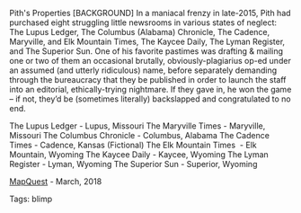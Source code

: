 Pith's Properties [BACKGROUND]
In a maniacal frenzy in late-2015, Pith had purchased eight struggling little newsrooms in various states of neglect: The Lupus Ledger, The Columbus (Alabama) Chronicle, The Cadence, Maryville, and Elk Mountain Times, The Kaycee Daily, The Lyman Register, and The Superior Sun. One of his favorite pastimes was drafting & mailing one or two of them an occasional brutally, obviously-plagiarius op-ed under an assumed (and utterly ridiculous) name, before separately demanding through the bureaucracy that they be published in order to launch the staff into an editorial, ethically-trying nightmare. If they gave in, he won the game – if not, they’d be (sometimes literally) backslapped and congratulated to no end.

The Lupus Ledger - Lupus, Missouri
The Maryville Times - Maryville, Missouri
The Columbus Chronicle - Columbus, Alabama
The Cadence Times - Cadence, Kansas (Fictional)
The Elk Mountain Times  - Elk Mountain, Wyoming
The Kaycee Daily - Kaycee, Wyoming
The Lyman Register - Lyman, Wyoming
The Superior Sun - Superior, Wyoming

[MapQuest](https://www.evernote.com/shard/s36/nl/4017180/0fed9bed-5b80-468a-974c-f35a717dbe1d) - March, 2018

Tags:
  blimp
